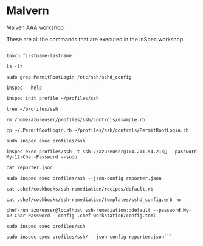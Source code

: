 # Malvern
Malven AAA workshop

These are all the commands that are executed in the InSpec workshop

```ssh azureuser@<your ip> (My-12-Char-Password)
  
touch firstname-lastname

ls -lt

sudo grep PermitRootLogin /etc/ssh/sshd_config

inspec --help

inspec init profile ~/profiles/ssh

tree ~/profiles/ssh

rm /home/azureuser/profiles/ssh/controls/example.rb

cp ~/.PermitRootLogin.rb ~/profiles/ssh/controls/PermitRootLogin.rb

sudo inspec exec profiles/ssh

inspec exec profiles/ssh -t ssh://azureuser@104.211.54.213 --password My-12-Char-Password --sudo

cat reporter.json

sudo inspec exec profiles/ssh --json-config reporter.json

cat .chef/cookbooks/ssh-remediation/recipes/default.rb

cat .chef/cookbooks/ssh-remediation/templates/sshd_config.erb -n

chef-run azureuser@localhost ssh-remediation::default --password My-12-Char-Password --config .chef-workstation/config.toml

sudo inspec exec profiles/ssh

sudo inspec exec profiles/ssh/ --json-config reporter.json```


